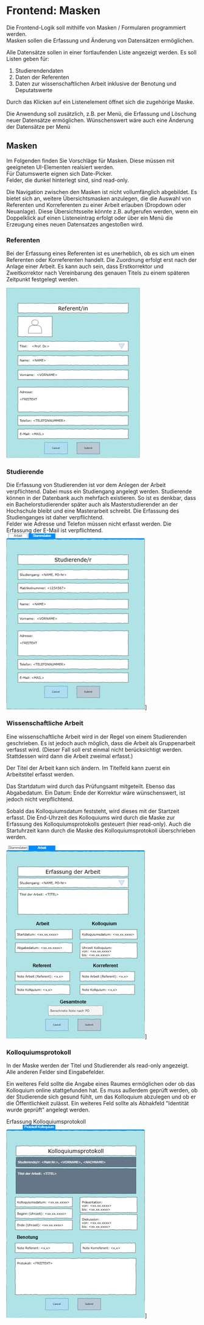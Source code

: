 # Frontend: Masken

Die Frontend-Logik soll mithilfe von Masken / Formularen programmiert werden.  
Masken sollen die Erfassung und Änderung von Datensätzen ermöglichen.  

Alle Datensätze sollen in einer fortlaufenden Liste angezeigt werden. Es soll Listen geben für:

1. Studierendendaten  
2. Daten der Referenten  
3. Daten zur wissenschaftlichen Arbeit inklusive der Benotung und Deputatswerte  

Durch das Klicken auf ein Listenelement öffnet sich die zugehörige Maske.  

Die Anwendung soll zusätzlich, z.B. per Menü, die Erfassung und Löschung neuer Datensätze ermöglichen. Wünschenswert wäre auch eine Änderung der Datensätze per Menü  

## Masken

Im Folgenden finden Sie Vorschläge für Masken. Diese müssen mit geeigneten UI-Elementen realsiert werden.  
Für Datumswerte eignen sich Date-Picker.  
Felder, die dunkel hinterlegt sind, sind read-only.  

Die Navigation zwischen den Masken ist nicht vollumfänglich abgebildet.
Es bietet sich an, weitere Übersichtsmasken anzulegen, die die Auswahl von Referenten und Korreferenten zu einer Arbeit erlauben (Dropdown oder Neuanlage). Diese Übersichtsseite könnte z.B. aufgerufen werden, wenn ein Doppelklick auf einen Listeneintrag erfolgt oder über ein Menü die Erzeugung eines neuen Datensatzes angestoßen wird.  

### Referenten  

Bei der Erfassung eines Referenten ist es unerheblich, ob es sich um einen Referenten oder Korreferenten handelt. Die Zuordnung erfolgt erst nach der Anlage einer Arbeit. Es kann auch sein, dass Erstkorrektor und Zweitkorrektor nach Vereinbarung des genauen Titels zu einem späteren Zeitpunkt festgelegt werden.  

![Maske: Referent anlegen](/2_Anforderungsspezifikation/Masken/UI_Referent_anlegen.jpg "Referenten-Maske")

### Studierende

Die Erfassung von Studierenden ist vor dem Anlegen der Arbeit verpflichtend. Dabei muss ein Studiengang angelegt werden. Studierende können in der Datenbank auch mehrfach existieren. So ist es denkbar, dass ein Bachelorstudierender später auch als Masterstudierender an der Hochschule bleibt und eine Masterarbeit schreibt. Die Erfassung des Studienganges ist daher verpflichtend.  
Felder wie Adresse und Telefon müssen nicht erfasst werden. Die Erfassung der E-Mail ist verpflichtend.  
![Maske: Studierende anlegen](/2_Anforderungsspezifikation/Masken/UI_Studierende_anlegen.jpg)]

### Wissenschaftliche Arbeit

Eine wissenschaftliche Arbeit wird in der Regel von einem Studierenden geschrieben. Es ist jedoch auch möglich, dass die Arbeit als Gruppenarbeit verfasst wird. (Dieser Fall soll erst einmal nicht berücksichtigt werden. Stattdessen wird dann die Arbeit zweimal erfasst.)  

Der Titel der Arbeit kann sich ändern. Im Titelfeld kann zuerst ein Arbeitstitel erfasst werden.  

Das Startdatum wird durch das Prüfungsamt mitgeteilt. Ebenso das Abgabedatum. Ein Datum: Ende der Korrektur wäre wünschenswert, ist jedoch nicht verpflichtend.  

Sobald das Kolloquiumsdatum feststeht, wird dieses mit der Startzeit erfasst.  Die End-Uhrzeit des Kolloquiums wird durch die Maske zur Erfassung des Kolloquiumsprotokolls gesteuert (hier read-only). Auch die Startuhrzeit kann durch die Maske des Kolloquiumsprotokoll überschrieben werden.  

![Maske: wissenschaftliche Arbeit anlegen](/2_Anforderungsspezifikation/Masken/UI_wiss_Arbeit_anlegen.jpg)]

### Kolloquiumsprotokoll  

In der Maske werden der Titel und Studierender als read-only angezeigt. Alle anderen Felder sind Eingabefelder.  

Ein weiteres Feld sollte die Angabe eines Raumes ermöglichen oder ob das Kolloquium online stattgefunden hat. Es muss außerdem geprüft werden, ob der Studierende sich gesund fühlt, um das Kolloquium abzulegen und ob er die Öffentlichkeit zulässt. Ein weiteres Feld sollte als Abhakfeld "Identität wurde geprüft" angelegt werden.  

Erfassung Kolloquiumsprotokoll
![Maske: Studierende anlegen](/2_Anforderungsspezifikation/Masken/UI_Kolloquium_protokollieren.jpg)]
